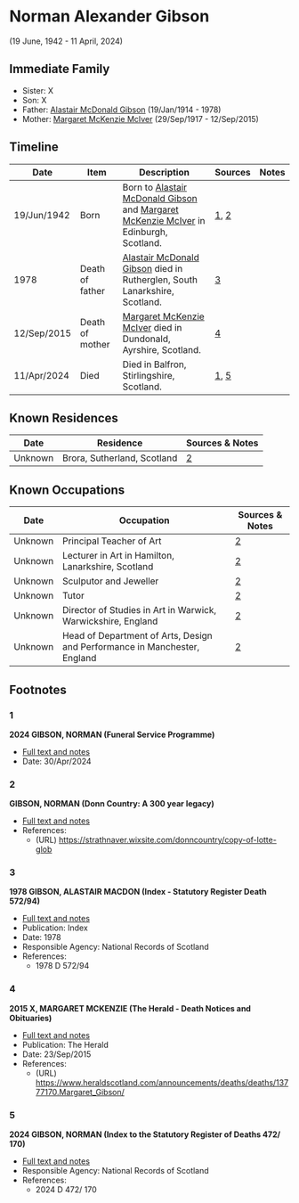 ﻿---
layout: person
subject_key: i86606770
permalink: /people/i86606770
---

# Norman Alexander Gibson
(19 June, 1942 - 11 April, 2024)

## Immediate Family

* Sister: X
* Son: X
* Father: [Alastair McDonald Gibson](./@3963708@-alastair-mcdonald-gibson-b1914-1-19-d1978.md) (19/Jan/1914 - 1978)
* Mother: [Margaret McKenzie McIver](./@24380064@-margaret-mckenzie-mciver-b1917-9-29-d2015-9-12.md) (29/Sep/1917 - 12/Sep/2015)

## Timeline

Date | Item | Description | Sources | Notes
---|---|---|---|---
19/Jun/1942 | Born | Born to [Alastair McDonald Gibson](./@3963708@-alastair-mcdonald-gibson-b1914-1-19-d1978.md) and [Margaret McKenzie McIver](./@24380064@-margaret-mckenzie-mciver-b1917-9-29-d2015-9-12.md) in Edinburgh, Scotland. | [1](#1), [2](#2) | 
1978 | Death of father | [Alastair McDonald Gibson](./@3963708@-alastair-mcdonald-gibson-b1914-1-19-d1978.md) died in Rutherglen, South Lanarkshire, Scotland. | [3](#3) | 
12/Sep/2015 | Death of mother | [Margaret McKenzie McIver](./@24380064@-margaret-mckenzie-mciver-b1917-9-29-d2015-9-12.md) died in Dundonald, Ayrshire, Scotland. | [4](#4) | 
11/Apr/2024 | Died | Died in Balfron, Stirlingshire, Scotland. | [1](#1), [5](#5) | 

## Known Residences

Date | Residence | Sources & Notes
---|---|---
Unknown | Brora, Sutherland, Scotland | [2](#2)

## Known Occupations

Date | Occupation | Sources & Notes
---|---|---
Unknown | Principal Teacher of Art | [2](#2)
Unknown | Lecturer in Art in Hamilton, Lanarkshire, Scotland | [2](#2)
Unknown | Sculputor and Jeweller | [2](#2)
Unknown | Tutor | [2](#2)
Unknown | Director of Studies in Art in Warwick, Warwickshire, England | [2](#2)
Unknown | Head of Department of Arts, Design and Performance in Manchester, England | [2](#2)

## Footnotes

### 1

**2024 GIBSON, NORMAN (Funeral Service Programme)**

* [Full text and notes](../sources/@60420349@-2024-gibson,-norman-funeral-service-programme-.md)
* Date: 30/Apr/2024

### 2

**GIBSON, NORMAN (Donn Country: A 300 year legacy)**

* [Full text and notes](../sources/@86248524@-gibson,-norman-donn-country-a-300-year-legacy-.md)
* References: 
  * (URL) https://strathnaver.wixsite.com/donncountry/copy-of-lotte-glob

### 3

**1978 GIBSON, ALASTAIR MACDON (Index - Statutory Register Death 572/94)**

* [Full text and notes](../sources/@27374916@-1978-gibson,-alastair-macdon-index-statutory-register-death-572-94-.md)
* Publication: Index
* Date: 1978
* Responsible Agency: National Records of Scotland
* References: 
  * 1978 D 572/94

### 4

**2015 X, MARGARET MCKENZIE (The Herald - Death Notices and Obituaries)**

* [Full text and notes](../sources/@39254832@-2015-gibson,-margaret-mckenzie-the-herald-death-notices-and-obituaries-.md)
* Publication: The Herald
* Date: 23/Sep/2015
* References: 
  * (URL) https://www.heraldscotland.com/announcements/deaths/deaths/13777170.Margaret_Gibson/

### 5

**2024 GIBSON, NORMAN (Index to the Statutory Register of Deaths 472/ 170)**

* [Full text and notes](../sources/@49855360@-2024-gibson,-norman-index-to-the-statutory-register-of-deaths-472-170-.md)
* Responsible Agency: National Records of Scotland
* References: 
  * 2024 D 472/ 170

